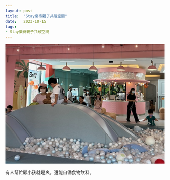 ```yaml
---
layout: post
title:  "Stay樂待親子共融空間"
date:   2023-10-15
tags:
- Stay樂待親子共融空間
---
```

![Stay樂待親子共融空間](/media/2023-10-15-Stay樂待親子共融空間.jpeg)

有人幫忙顧小孩就是爽，還能自備食物飲料。